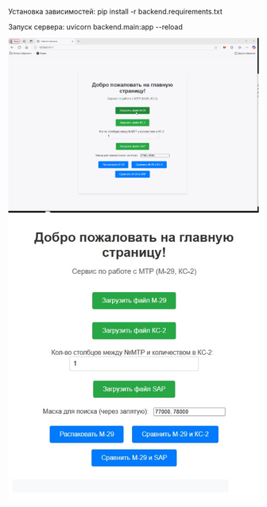 Установка зависимостей:
pip install -r backend.requirements.txt

Запуск сервера:
uvicorn backend.main:app --reload

![demo gif](https://github.com/DmitryGitHab/m29_fa/blob/main/demo/demo_m29.gif)
![demo jpg](https://github.com/DmitryGitHab/m29_fa/blob/main/demo/frontend.jpg)